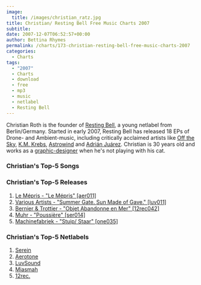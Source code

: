 ```yaml
---
image:
  title: /images/christian_ratz.jpg
title: Christian/ Resting Bell Free Music Charts 2007
subtitle: 
date: 2007-12-07T06:52:57+00:00
author: Bettina Rhymes
permalink: /charts/173-christian-resting-bell-free-music-charts-2007
categories:
  - Charts
tags:
  - "2007"
  - Charts
  - download
  - free
  - mp3
  - music
  - netlabel
  - Resting Bell
---
```

Christian Roth is the founder of [Resting Bell](http://www.restingbell.net/), a young netlabel from Berlin/Germany. Started in early 2007, Resting Bell has released 18 EPs of Drone- and Ambient-music, including critically acclaimed artists like [Off the Sky](http://www.restingbell.net/releases/rb017-rare-decay), [K.M. Krebs](http://www.restingbell.net/releases/rb009-symmetries), [Astrowind](http://www.restingbell.net/releases/rb008-somewhere-the-music-had-been-played) and [Adrián Juárez](http://www.restingbell.net/releases/rb005-caleta-dos). Christian is 30 years old and works as a [graphic-designer](http://www.goyippi.net/) when he's not playing with his cat.<!--more-->

<!--adsense-->

### Christian's Top-5 Songs

### Christian's Top-5 Releases

  1. [Le Mépris - "Le Mépris" [aer011]](http://aerotone.300l600.de/index.php?id=2,95,0,0,1,0) 
  2. [Various Artists - "Summer Gate. Sun Made of Gave." [luv011]](http://www.luvsound.org/release/luv011/)
  3. [Bernier & Trottier - "Objet Abandonne en Mer" [12rec042]](http://12rec.net/Release_Nicolas-Bernier-Simon-Trottier_042.htm)
  4. [](http://12rec.net/Release_Nicolas-Bernier-Simon-Trottier_042.htm)[Muhr - "Poussière" [ser014]](http://serein.co.uk/music/ser014)
  5. [Machinefabriek - "Stuip/ Staar" [one035]](http://one.dot9.ca/2/releases.php?id=035)

### Christian's Top-5 Netlabels

  1. [Serein](http://serein.co.uk)
  2. [Aerotone](http://aerotone.net) 
  3. [LuvSound](http://luvsound.org)
  4. [Miasmah](http://miasmah.com)
  5. [12rec.](http://12rec.net)